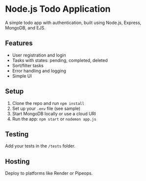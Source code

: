 # Node.js Todo Application

A simple todo app with authentication, built using Node.js, Express, MongoDB, and EJS.

## Features
- User registration and login
- Tasks with states: pending, completed, deleted
- Sort/filter tasks
- Error handling and logging
- Simple UI

## Setup
1. Clone the repo and run `npm install`
2. Set up your `.env` file (see sample)
3. Start MongoDB locally or use a cloud URI
4. Run the app: `npm start` or `nodemon app.js`

## Testing
Add your tests in the `/tests` folder.

## Hosting
Deploy to platforms like Render or Pipeops.
